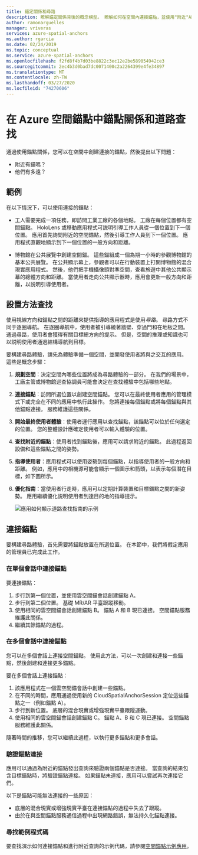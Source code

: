 ```yaml
---
title: 錨定關係和尋路
description: 瞭解錨定關係背後的概念模型。 瞭解如何在空間內連接錨點，並使用"附近"API 來實現方法查找方案。
author: ramonarguelles
manager: vriveras
services: azure-spatial-anchors
ms.author: rgarcia
ms.date: 02/24/2019
ms.topic: conceptual
ms.service: azure-spatial-anchors
ms.openlocfilehash: f2fd8f4b7d03be8822c3ec12e2be589054942ce3
ms.sourcegitcommit: 2ec4b3d0bad7dc0071400c2a2264399e4fe34897
ms.translationtype: MT
ms.contentlocale: zh-TW
ms.lasthandoff: 03/27/2020
ms.locfileid: "74270606"
---
```

# <a name="anchor-relationships-and-way-finding-in-azure-spatial-anchors"></a>在 Azure 空間錨點中錨點關係和道路查找

通過使用錨點關係，您可以在空間中創建連接的錨點，然後提出以下問題：

* 附近有錨嗎？
* 他們有多遠？

## <a name="examples"></a>範例

在以下情況下，可以使用連接的錨點：

* 工人需要完成一項任務，即訪問工業工廠的各個地點。 工廠在每個位置都有空間錨點。 HoloLens 或移動應用程式可説明引導工作人員從一個位置到下一個位置。 應用首先詢問附近的空間錨點，然後引導工作人員到下一個位置。 應用程式直觀地顯示到下一個位置的一般方向和距離。

* 博物館在公共展覽中創建空間錨。 這些錨組成一個為期一小時的參觀博物館的基本公共展覽。 在公共顯示幕上，參觀者可以在行動裝置上打開博物館的混合現實應用程式。 然後，他們把手機攝像頭對準空間，查看旅遊中其他公共顯示幕的總體方向和距離。 當使用者走向公共顯示器時，應用會更新一般方向和距離，以説明引導使用者。

## <a name="set-up-way-finding"></a>設置方法查找

使用視線方向和錨點之間的距離來提供指導的應用程式是使用*尋路*。 尋路方式不同于逐圈導航。 在逐圈導航中，使用者被引導繞著牆壁、穿過門和在地板之間。 通過尋路，使用者會獲得有關目標總方向的提示。 但是，空間的推理或知識也可以説明使用者通過結構導航到目標。

要構建尋路體驗，請先為體驗準備一個空間，並開發使用者將與之交互的應用。 這些是概念步驟：

1. **規劃空間**：決定空間內哪些位置將成為尋路體驗的一部分。 在我們的場景中，工廠主管或博物館巡查協調員可能會決定在查找體驗中包括哪些地點。
2. **連接錨點**：訪問所選位置以創建空間錨點。 您可以在最終使用者應用的管理模式下或完全在不同的應用中執行此操作。 您將連接每個錨點或將每個錨點與其他錨點連接。 服務維護這些關係。
3. **開始最終使用者體驗**：使用者運行應用以查找錨點，該錨點可以位於任何選定的位置。 您的整體設計應確定使用者可以輸入體驗的位置。
4. **查找附近的錨點**：使用者找到錨點後，應用可以請求附近的錨點。 此過程返回設備和這些錨點之間的姿勢。
5. **指導使用者**：應用程式可以使用姿勢到每個錨點，以指導使用者的一般方向和距離。 例如，應用中的相機源可能會顯示一個圖示和箭頭，以表示每個潛在目標，如下圖所示。
6. **優化指南**：當使用者行走時，應用可以定期計算裝置和目標錨點之間的新姿勢。 應用繼續優化説明使用者到達目的地的指導提示。

    ![應用如何顯示道路查找指南的示例](./media/meeting-spot.png)

## <a name="connect-anchors"></a>連接錨點

要構建尋路體驗，首先需要將錨點放置在所選位置。 在本節中，我們將假定應用的管理員已完成此工作。

### <a name="connect-anchors-in-a-single-session"></a>在單個會話中連接錨點

要連接錨點：

1. 步行到第一個位置，並使用雲空間錨會話創建錨點 A。
2. 步行到第二個位置。 基礎 MR/AR 平臺跟蹤移動。
3. 使用相同的雲空間錨會話創建錨點 B。 錨點 A 和 B 現已連接。 空間錨點服務維護此關係。
4. 繼續其餘錨點的過程。

### <a name="connect-anchors-in-multiple-sessions"></a>在多個會話中連接錨點

您可以在多個會話上連接空間錨點。 使用此方法，可以一次創建和連接一些錨點，然後創建和連接更多錨點。

要在多個會話上連接錨點：

1. 該應用程式在一個雲空間錨會話中創建一些錨點。
2. 在不同的時間，應用通過使用新的 CloudSpatialAnchorSession 定位這些錨點之一（例如錨點 A）。
3. 步行到新位置。 底層的混合現實或增強現實平臺跟蹤運動。
4. 使用相同的雲空間錨會話創建錨點 C。 錨點 A、B 和 C 現已連接。 空間錨點服務維護此關係。

隨著時間的推移，您可以繼續此過程，以執行更多錨點和更多會話。

### <a name="verify-anchor-connections"></a>驗證錨點連接

應用可以通過為附近的錨點發出查詢來驗證兩個錨點是否連接。 當查詢的結果包含目標錨點時，將驗證錨點連接。 如果錨點未連接，應用可以嘗試再次連接它們。

以下是錨點可能無法連接的一些原因：

* 底層的混合現實或增強現實平臺在連接錨點的過程中失去了跟蹤。
* 由於在與空間錨點服務通信過程中出現網路錯誤，無法持久化錨點連接。

### <a name="find-sample-code"></a>尋找範例程式碼

要查找演示如何連接錨點和進行附近查詢的示例代碼，請參閱[空間錨點示例應用](https://github.com/Azure/azure-spatial-anchors-samples)。
